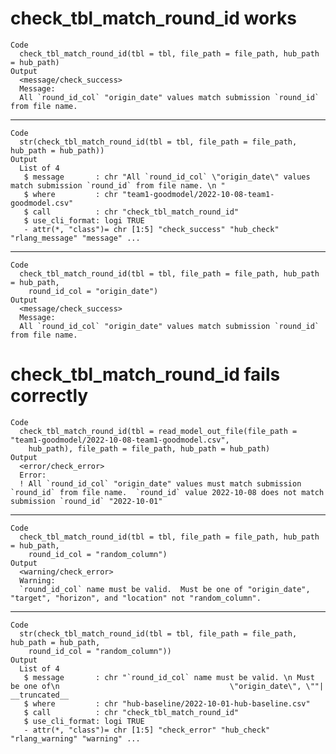 # check_tbl_match_round_id works

    Code
      check_tbl_match_round_id(tbl = tbl, file_path = file_path, hub_path = hub_path)
    Output
      <message/check_success>
      Message:
      All `round_id_col` "origin_date" values match submission `round_id` from file name.

---

    Code
      str(check_tbl_match_round_id(tbl = tbl, file_path = file_path, hub_path = hub_path))
    Output
      List of 4
       $ message       : chr "All `round_id_col` \"origin_date\" values match submission `round_id` from file name. \n "
       $ where         : chr "team1-goodmodel/2022-10-08-team1-goodmodel.csv"
       $ call          : chr "check_tbl_match_round_id"
       $ use_cli_format: logi TRUE
       - attr(*, "class")= chr [1:5] "check_success" "hub_check" "rlang_message" "message" ...

---

    Code
      check_tbl_match_round_id(tbl = tbl, file_path = file_path, hub_path = hub_path,
        round_id_col = "origin_date")
    Output
      <message/check_success>
      Message:
      All `round_id_col` "origin_date" values match submission `round_id` from file name.

# check_tbl_match_round_id fails correctly

    Code
      check_tbl_match_round_id(tbl = read_model_out_file(file_path = "team1-goodmodel/2022-10-08-team1-goodmodel.csv",
        hub_path), file_path = file_path, hub_path = hub_path)
    Output
      <error/check_error>
      Error:
      ! All `round_id_col` "origin_date" values must match submission `round_id` from file name.  `round_id` value 2022-10-08 does not match submission `round_id` "2022-10-01"

---

    Code
      check_tbl_match_round_id(tbl = tbl, file_path = file_path, hub_path = hub_path,
        round_id_col = "random_column")
    Output
      <warning/check_error>
      Warning:
      `round_id_col` name must be valid.  Must be one of "origin_date", "target", "horizon", and "location" not "random_column".

---

    Code
      str(check_tbl_match_round_id(tbl = tbl, file_path = file_path, hub_path = hub_path,
        round_id_col = "random_column"))
    Output
      List of 4
       $ message       : chr "`round_id_col` name must be valid. \n Must be one of\n                                      \"origin_date\", \""| __truncated__
       $ where         : chr "hub-baseline/2022-10-01-hub-baseline.csv"
       $ call          : chr "check_tbl_match_round_id"
       $ use_cli_format: logi TRUE
       - attr(*, "class")= chr [1:5] "check_error" "hub_check" "rlang_warning" "warning" ...

